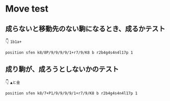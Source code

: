 # Move test

## 成らないと移動先のない駒になるとき、成るかテスト

👇 `1b1a+`  

```plaintext
position sfen k8/8P/9/9/9/9/1+r7/9/K8 b r2b4g4s4n4l17p 1
```

## 成り駒が、成ろうとしないかのテスト

👇 `▲と金`  

```plaintext
position sfen k8/7+P1/9/9/9/9/1+r7/9/K8 b r2b4g4s4n4l17p 1
```
